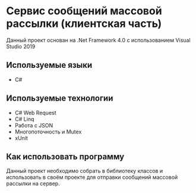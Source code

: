 # Сервис сообщений массовой рассылки (клиентская часть)
Данный проект основан на .Net Framework 4.0 с использованием Visual Studio 2019
## Используемые языки
- C#
## Используемые технологии
- C# Web Request
- C# Linq
- Работа с JSON
- Многопоточность и Mutex
- xUnit
## Как использовать программу
Данный проект необходимо собрать в библиотеку классов и использовать в своём проекте для отправки сообщений массовой рассылки на сервер.
